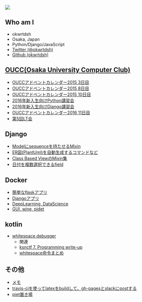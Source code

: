 ![](https://avatars0.githubusercontent.com/u/10989547?v=3&s=200)
## Who am I
* okwrtdsh
* Osaka, Japan
* Python/Django/JavaScript
* [Twitter (@okwrtdsh)](https://twitter.com/okwrtdsh)
* [Github (okwrtdsh)](https://github.com/okwrtdsh/)

## [OUCC(Osaka University Computer Club)](http://oucc.org/)
* [OUCCアドベントカレンダー2015 3日目](index.html#https://gist.githubusercontent.com/okwrtdsh/9f4f0ab95d0c34349468/raw/8b8fb1390deef2593d1d4b79adc94b872acd74c5/advent_calendar20151203.md)
* [OUCCアドベントカレンダー2015 8日目](index.html#https://gist.githubusercontent.com/okwrtdsh/af9169f2ff9a02a3cfa7/raw/f0ff9b8718783124d0f2a97f9cfa4bb079883605/advent_calendar20151208.md)
* [OUCCアドベントカレンダー2015 10日目](index.html#https://gist.githubusercontent.com/okwrtdsh/06645a4d8ef5ff2c72e6/raw/e146e72bea55bb148af12fa4adb6cb2abe416010/advent_calendar20151210.md)
* [2016年新入生向けPython講習会](http://okwrtdsh.github.io/lectures_python/)
* [2016年新入生向けDjango講習会](http://okwrtdsh.github.io/django_tutorial/)
* [OUCCアドベントカレンダー2016 11日目](https://okwrtdsh.github.io/deploy_from_travis/)
* [第5回LT会](https://github.com/okwrtdsh/turtle)

## Django
* [Modelにsequenceを持たせるMixin](https://github.com/okwrtdsh/django_sequence_mixin)
* [ER図(PlantUml)を自動生成するコマンドなど](https://github.com/okwrtdsh/django_extension_commands)
* [Class Based ViewのMixin集](https://github.com/okwrtdsh/django_cbv_utils)
* [日付を複数選択できるfield](https://github.com/okwrtdsh/django_calendar_field)

## Docker
* [簡単なflaskアプリ](https://github.com/okwrtdsh/docker_simple_flaskapp)
* [Djangoアプリ](https://github.com/okwrtdsh/docker_djangoapp)
* [DeepLearning, DataScience](https://github.com/okwrtdsh/anaconda3)
* [GUI, wine, pidet](https://github.com/okwrtdsh/dockerfiles)

## kotlin
* [whitespace debugger](https://gist.github.com/okwrtdsh/c8e36d485d7c57849935d788b97f19b4)
  * 関連
  * [ksnctf 7. Programming write-up](index.html#https://gist.github.com/okwrtdsh/ac58a3caf158ad3d6b8c4bd1cba31e8a)
  * [whitespace命令まとめ](index.html#https://gist.github.com/okwrtdsh/2e0ce698c0c2a50a7af110dd38f30a74)

## その他
* [メモ](https://okwrtdsh.github.io/tips/)
* [travis-ciを使ってlatexをbuildして、gh-pagesとslackにpostする](https://github.com/okwrtdsh/travisLatexSlack)
* [piet置き場](https://github.com/okwrtdsh/piets)
